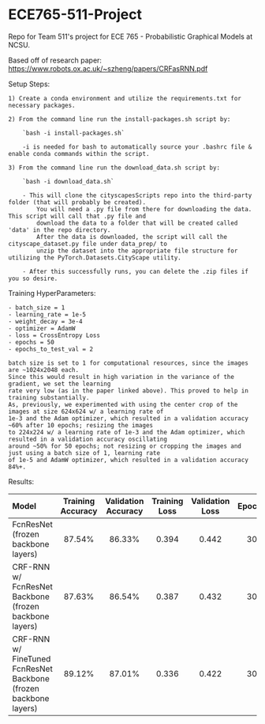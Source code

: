# ECE765-511-Project
Repo for Team 511's project for ECE 765 - Probabilistic Graphical Models at NCSU.

Based off of research paper: https://www.robots.ox.ac.uk/~szheng/papers/CRFasRNN.pdf


Setup Steps:
	
	1) Create a conda environment and utilize the requirements.txt for necessary packages.
	
	2) From the command line run the install-packages.sh script by:
		
		`bash -i install-packages.sh`
		
		-i is needed for bash to automatically source your .bashrc file & enable conda commands within the script.
		
	3) From the command line run the download_data.sh script by:
	
		`bash -i download_data.sh`
		
		- This will clone the cityscapesScripts repo into the third-party folder (that will probably be created).
			You will need a .py file from there for downloading the data. This script will call that .py file and 
			download the data to a folder that will be created called 'data' in the repo directory. 
			After the data is downloaded, the script will call the cityscape_dataset.py file under data_prep/ to 
			unzip the dataset into the appropriate file structure for utilizing the PyTorch.Datasets.CityScape utility.
		
		- After this successfully runs, you can delete the .zip files if you so desire.


Training HyperParameters:

    - batch_size = 1
    - learning_rate = 1e-5
    - weight_decay = 3e-4
    - optimizer = AdamW
    - loss = CrossEntropy Loss
    - epochs = 50
    - epochs_to_test_val = 2
    
    batch size is set to 1 for computational resources, since the images are ~1024x2048 each.
    Since this would result in high variation in the variance of the gradient, we set the learning
    rate very low (as in the paper linked above). This proved to help in training substantially.
    As, previously, we experimented with using the center crop of the images at size 624x624 w/ a learning rate of 
    1e-3 and the Adam optimizer, which resulted in a validation accuracy ~60% after 10 epochs; resizing the images 
    to 224x224 w/ a learning rate of 1e-3 and the Adam optimizer, which resulted in a validation accuracy oscillating
    around ~50% for 50 epochs; not resizing or cropping the images and just using a batch size of 1, learning rate 
    of 1e-5 and AdamW optimizer, which resulted in a validation accuracy 84%+.


Results:

| Model                                                                | Training Accuracy | Validation Accuracy | Training Loss | Validation Loss | Epochs |
|:---------------------------------------------------------------------|:-----------------:|:-------------------:|:-------------:|:---------------:|:------:|
| FcnResNet (frozen backbone layers)                                   |      87.54%       |       86.33%        |     0.394     |      0.442      |   30   |
| CRF-RNN w/ FcnResNet Backbone (frozen backbone layers)               |      87.63%       |       86.54%        |     0.387     |      0.432      |   30   |
| CRF-RNN w/ FineTuned FcnResNet Backbone (frozen backbone layers)     |      89.12%       |       87.01%        |     0.336     |      0.422      |   30   |